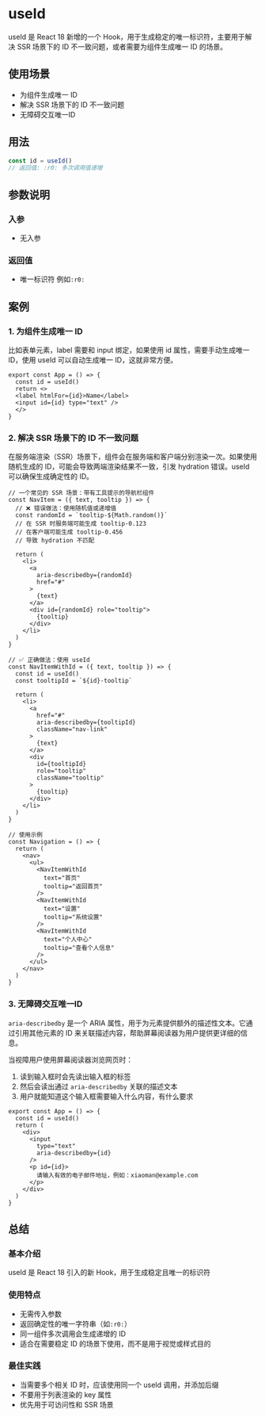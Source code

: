 # useId

useId 是 React 18 新增的一个 Hook，用于生成稳定的唯一标识符，主要用于解决 SSR 场景下的 ID 不一致问题，或者需要为组件生成唯一 ID 的场景。

## 使用场景

- 为组件生成唯一 ID
- 解决 SSR 场景下的 ID 不一致问题
- 无障碍交互唯一ID

## 用法

```ts
const id = useId()
// 返回值: :r0: 多次调用值递增
```

## 参数说明

### 入参

- 无入参

### 返回值

- 唯一标识符 例如`:r0:`



## 案例

### 1. 为组件生成唯一 ID

比如表单元素，label 需要和 input 绑定，如果使用 id 属性，需要手动生成唯一 ID，使用 useId 可以自动生成唯一 ID，这就非常方便。

```tsx
export const App = () => {
  const id = useId()
  return <>
  <label htmlFor={id}>Name</label>
  <input id={id} type="text" />
  </>
}
```

### 2. 解决 SSR 场景下的 ID 不一致问题

在服务端渲染（SSR）场景下，组件会在服务端和客户端分别渲染一次。如果使用随机生成的 ID，可能会导致两端渲染结果不一致，引发 hydration 错误。useId 可以确保生成确定性的 ID。

```tsx
// 一个常见的 SSR 场景：带有工具提示的导航栏组件
const NavItem = ({ text, tooltip }) => {
  // ❌ 错误做法：使用随机值或递增值
  const randomId = `tooltip-${Math.random()}`
  // 在 SSR 时服务端可能生成 tooltip-0.123
  // 在客户端可能生成 tooltip-0.456
  // 导致 hydration 不匹配

  return (
    <li>
      <a 
        aria-describedby={randomId}
        href="#"
      >
        {text}
      </a>
      <div id={randomId} role="tooltip">
        {tooltip}
      </div>
    </li>
  )
}

// ✅ 正确做法：使用 useId
const NavItemWithId = ({ text, tooltip }) => {
  const id = useId()
  const tooltipId = `${id}-tooltip`
  
  return (
    <li>
      <a 
        href="#"
        aria-describedby={tooltipId}
        className="nav-link"
      >
        {text}
      </a>
      <div 
        id={tooltipId}
        role="tooltip"
        className="tooltip"
      >
        {tooltip}
      </div>
    </li>
  )
}

// 使用示例
const Navigation = () => {
  return (
    <nav>
      <ul>
        <NavItemWithId 
          text="首页" 
          tooltip="返回首页"
        />
        <NavItemWithId 
          text="设置" 
          tooltip="系统设置"
        />
        <NavItemWithId 
          text="个人中心" 
          tooltip="查看个人信息"
        />
      </ul>
    </nav>
  )
}
```

### 3. 无障碍交互唯一ID

`aria-describedby` 是一个 ARIA 属性，用于为元素提供额外的描述性文本。它通过引用其他元素的 ID 来关联描述内容，帮助屏幕阅读器为用户提供更详细的信息。

当视障用户使用屏幕阅读器浏览网页时：
1. 读到输入框时会先读出输入框的标签
2. 然后会读出通过 `aria-describedby` 关联的描述文本
3. 用户就能知道这个输入框需要输入什么内容，有什么要求

```tsx
export const App = () => {
  const id = useId()
  return (
    <div>
      <input 
        type="text" 
        aria-describedby={id} 
      />
      <p id={id}>
        请输入有效的电子邮件地址，例如：xiaoman@example.com
      </p>
    </div>
  )
}
```

## 总结

### 基本介绍
useId 是 React 18 引入的新 Hook，用于生成稳定且唯一的标识符


### 使用特点
- 无需传入参数
- 返回确定性的唯一字符串（如`:r0:`）
- 同一组件多次调用会生成递增的 ID
- 适合在需要稳定 ID 的场景下使用，而不是用于视觉或样式目的

### 最佳实践
- 当需要多个相关 ID 时，应该使用同一个 useId 调用，并添加后缀
- 不要用于列表渲染的 key 属性
- 优先用于可访问性和 SSR 场景

